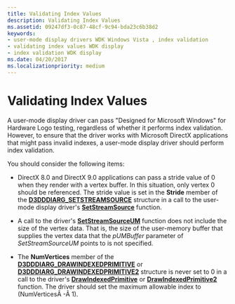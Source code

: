 ```yaml
---
title: Validating Index Values
description: Validating Index Values
ms.assetid: 09247df3-0c87-48cf-9c94-bda23c6b38d2
keywords:
- user-mode display drivers WDK Windows Vista , index validation
- validating index values WDK display
- index validation WDK display
ms.date: 04/20/2017
ms.localizationpriority: medium
---
```


# Validating Index Values


A user-mode display driver can pass "Designed for Microsoft Windows" for Hardware Logo testing, regardless of whether it performs index validation. However, to ensure that the driver works with Microsoft DirectX applications that might pass invalid indexes, a user-mode display driver should perform index validation.

You should consider the following items:

-   DirectX 8.0 and DirectX 9.0 applications can pass a stride value of 0 when they render with a vertex buffer. In this situation, only vertex 0 should be referenced. The stride value is set in the **Stride** member of the [**D3DDDIARG\_SETSTREAMSOURCE**](https://docs.microsoft.com/windows-hardware/drivers/ddi/content/d3dumddi/ns-d3dumddi-_d3dddiarg_setstreamsource) structure in a call to the user-mode display driver's [**SetStreamSource**](https://docs.microsoft.com/windows-hardware/drivers/ddi/content/d3dumddi/nc-d3dumddi-pfnd3dddi_setstreamsource) function.

-   A call to the driver's [**SetStreamSourceUM**](https://docs.microsoft.com/windows-hardware/drivers/ddi/content/d3dumddi/nc-d3dumddi-pfnd3dddi_setstreamsourceum) function does not include the size of the vertex data. That is, the size of the user-memory buffer that supplies the vertex data that the *pUMBuffer* parameter of *SetStreamSourceUM* points to is not specified.

-   The **NumVertices** member of the [**D3DDDIARG\_DRAWINDEXEDPRIMITIVE**](https://docs.microsoft.com/windows-hardware/drivers/ddi/content/d3dumddi/ns-d3dumddi-_d3dddiarg_drawindexedprimitive) or [**D3DDDIARG\_DRAWINDEXEDPRIMITIVE2**](https://docs.microsoft.com/windows-hardware/drivers/ddi/content/d3dumddi/ns-d3dumddi-_d3dddiarg_drawindexedprimitive2) structure is never set to 0 in a call to the driver's [**DrawIndexedPrimitive**](https://docs.microsoft.com/windows-hardware/drivers/ddi/content/d3dumddi/nc-d3dumddi-pfnd3dddi_drawindexedprimitive) or [**DrawIndexedPrimitive2**](https://docs.microsoft.com/windows-hardware/drivers/ddi/content/d3dumddi/nc-d3dumddi-pfnd3dddi_drawindexedprimitive2) function. The driver should set the maximum allowable index to (NumVerticesÂ -Â 1).

 

 





